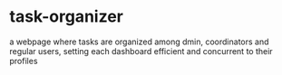 # task-organizer
a webpage where tasks are organized among dmin, coordinators and regular users, setting each dashboard efficient and concurrent to their profiles
